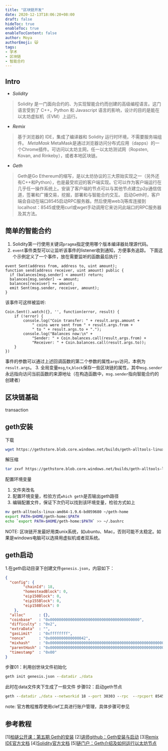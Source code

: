 ```yaml
---
title: "区块链开发"
date: 2020-12-13T18:06:20+08:00
draft: false
hideToc: true
enableToc: true
enableTocContent: false
author: Moya
authorEmoji: 🙀
tags:
- 学术
- 区块链
- 智能合约
---
```

## Intro
- *Solidity*
> Solidity 是一门面向合约的、为实现智能合约而创建的高级编程语言。这门语言受到了 C++，Python 和 Javascript 语言的影响，设计的目的是能在以太坊虚拟机（EVM）上运行。
- *Remix*
> 基于浏览器的 IDE，集成了编译器和 Solidity 运行时环境，不需要服务端组件。
*MetaMask*
> MetaMask是通过浏览器访问分布式应用（dapps）的一个Chrome插件。可访问以太坊主网，任一以太坊测试网（Ropsten, Kovan, and Rinkeby），或者本地区块链。
- *Geth*
> Geth是Go Ethereum的缩写，是以太坊协议的三大原始实现之一（另外还有C++和Python），也是最受欢迎的客户端实现。它可以作为客户端运行在几乎任一操作系统上。安装了客户端的节点可以与其他节点建立p2p通信信道，签署和广播交易，挖掘，部署和与智能合约交互。
> 启动Geth时，客户端会自动在端口8545启动RPC服务器。然后使用web3j等库连接到localhost：8545或使用curl或wget手动调用它来访问此端口的RPC服务器及其方法。
## 简单的智能合约
1. Solidity第一行使用关键词`pragma`指定使用哪个版本编译器处理源代码。
2. `event`事件类型可以让监听该事件的listener收到通知，方便事务追踪。
下面这个示例定义了一个事件，放在需要监听的函数最后执行：
```solidity
event Sent(address from, address to, uint amount);
function send(address receiver, uint amount) public {
  if (balances[msg.sender] < amount) return;
  balances[msg.sender] -= amount;
  balances[receiver] += amount;
  emit Sent(msg.sender, receiver, amount);
}
```
该事件可这样被监听:
```solidity
Coin.Sent().watch({}, '', function(error, result) {
    if (!error) {
        console.log("Coin transfer: " + result.args.amount +
            " coins were sent from " + result.args.from +
            " to " + result.args.to + ".");
        console.log("Balances now:\n" +
            "Sender: " + Coin.balances.call(result.args.from) +
            "Receiver: " + Coin.balances.call(result.args.to));
    }
})
```
事件的参数可以通过上述回调函数的第二个参数的属性`args`访问，本例为`result.args`。
3. 全局变量`msg`,`tx`,`block`保存一些区块链的属性，其中`msg.sender`永远指向访问当前函数的来源地址（在构造函数中，`msg.sender`指向智能合约的创建者）

## 区块链基础
transaction

## geth安装
下载
```bash
wget https://gethstore.blob.core.windows.net/builds/geth-alltools-linux-amd64-1.9.6-bd059680.tar.gz
```
解压缩
```bash
tar zxvf https://gethstore.blob.core.windows.net/builds/geth-alltools-linux-amd64-1.9.6-bd059680.tar.gz
```
配置环境变量
1. 文件夹改名
2. 配置环境变量，检验方式`which geth`是否输出geth路径
3. 编辑配置文件，保证下次仍可以找到该环境变量，检验方式如上
```bash
mv geth-alltools-linux-amd64-1.9.6-bd059680 ~/geth-home
export PATH=$HOME/geth-home:$PATH
echo `export PATH=$HOME/geth-home:$PATH` >> ~/.bashrc
```
NOTE:
区块链开发最好用类unix系统，如ubuntu、Mac，否则可能不太稳定。如果是windows电脑可以选择用虚拟机或者双系统。

## geth启动
1.在geth启动目录下创建文件`genesis.json`，内容如下：
```json
{
  "config": {
        "chainId": 18,
        "homesteadBlock": 0,
        "eip150Block": 0,
        "eip155Block": 0,
        "eip158Block": 0
    },
  "alloc"      : {},
  "coinbase"   : "0x0000000000000000000000000000000000000000",
  "difficulty" : "0x2",
  "extraData"  : "",
  "gasLimit"   : "0xffffffff",
  "nonce"      : "0x0000000000000042",
  "mixhash"    : "0x0000000000000000000000000000000000000000000000000000000000000000",
  "parentHash" : "0x0000000000000000000000000000000000000000000000000000000000000000",
  "timestamp"  : "0x00"
}
```
步骤01：利用创世块文件初始化
```cmd
geth init genesis.json --datadir ./data
```
此时在data文件夹下生成了一些文件
步骤02：启动geth节点
```cmd
geth --datadir ./data --networkid 18 --port 30303 --rpc  --rpcport 8545 --rpcapi 'db,net,eth,web3,personal' --rpccorsdomain "*" --gasprice 0 --allow-insecure-unlock  console 2> 1.log
```

note:
官方教程推荐使用clef工具进行账户管理，具体步骤可参见


## 参考教程
[1][柏链公开课：第五期 Geth的安装](https://www.bilibili.com/video/BV1gK4y1x7BC)
[2][讲师github：Geth安装与启动](https://github.com/yekai1003/rungeth/blob/master/Geth%E5%AE%89%E8%A3%85%E4%B8%8E%E5%90%AF%E5%8A%A8.md)
[3][Remix IDE官方文档](https://remix-ide.readthedocs.io/en/latest/#)
[4][Solidity官方文档](https://solidity-cn.readthedocs.io/zh/develop/introduction-to-smart-contracts.html)
[5][链门户：Geth介绍及如何运行以太坊节点](http://www.lianmenhu.com/blockchain-8217-1)